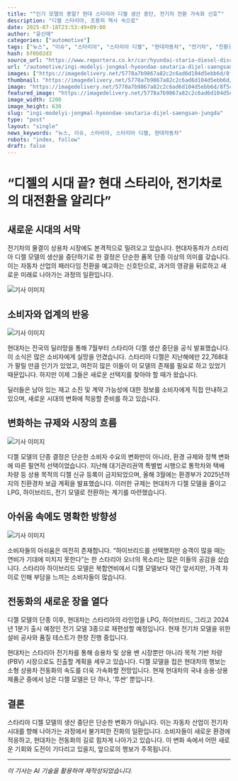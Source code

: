 ```yaml
---
title: "“인기 모델의 종말? 현대 스타리아 디젤 생산 중단, 전기차 전환 가속화 신호”"
description: "디젤 스타리아, 조용히 역사 속으로"
date: 2025-07-18T23:53:49+09:00
author: "윤신애"
categories: ["automotive"]
tags: ["뉴스", "이슈", "스타리아", "스타리아 디젤", "현대자동차", "전기차", "친환경차"]
hash: bf0b02d3
source_url: "https://www.reportera.co.kr/car/hyundai-staria-diesel-discontinued/"
url: "/automotive/ingi-modelyi-jongmal-hyeondae-seutaria-dijel-saengsan-jungda/"
images: ["https://imagedelivery.net/5778a7b9867a82c2c6ad6d104d5ebb6d/8f5c5917-bd4a-48c6-1c44-306d052bb400/public"]
thumbnail: "https://imagedelivery.net/5778a7b9867a82c2c6ad6d104d5ebb6d/8f5c5917-bd4a-48c6-1c44-306d052bb400/public"
image: "https://imagedelivery.net/5778a7b9867a82c2c6ad6d104d5ebb6d/8f5c5917-bd4a-48c6-1c44-306d052bb400/public"
featured_image: "https://imagedelivery.net/5778a7b9867a82c2c6ad6d104d5ebb6d/8f5c5917-bd4a-48c6-1c44-306d052bb400/public"
image_width: 1200
image_height: 630
slug: "ingi-modelyi-jongmal-hyeondae-seutaria-dijel-saengsan-jungda"
type: "post"
layout: "single"
news_keywords: "뉴스, 이슈, 스타리아, 스타리아 디젤, 현대자동차"
robots: "index, follow"
draft: false
---
```


# “디젤의 시대 끝? 현대 스타리아, 전기차로의 대전환을 알리다”

## 새로운 시대의 서막

전기차의 물결이 상용차 시장에도 본격적으로 밀려오고 있습니다. 현대자동차가 스타리아 디젤 모델의 생산을 중단하기로 한 결정은 단순한 품목 단종 이상의 의미를 갖습니다. 이는 자동차 산업의 패러다임 전환을 예고하는 신호탄으로, 과거의 영광을 뒤로하고 새로운 미래로 나아가는 과정의 일환입니다.


![기사 이미지](https://imagedelivery.net/5778a7b9867a82c2c6ad6d104d5ebb6d/8f5c5917-bd4a-48c6-1c44-306d052bb400/public)


## 소비자와 업계의 반응


![기사 이미지](https://imagedelivery.net/5778a7b9867a82c2c6ad6d104d5ebb6d/bf871089-b46d-475e-3560-f84951197200/public)


현대차는 전국의 딜러망을 통해 7월부터 스타리아 디젤 생산 중단을 공식 발표했습니다. 이 소식은 많은 소비자에게 실망을 안겼습니다. 스타리아 디젤은 지난해에만 22,768대가 팔릴 만큼 인기가 있었고, 여전히 많은 이들이 이 모델의 존재를 필요로 하고 있었기 때문입니다. 하지만 이제 그들은 새로운 선택지를 찾아야 할 때가 왔습니다.

딜러들은 남아 있는 재고 소진 및 계약 가능성에 대한 정보를 소비자에게 직접 안내하고 있으며, 새로운 시대의 변화에 적응할 준비를 하고 있습니다.

## 변화하는 규제와 시장의 흐름


![기사 이미지](https://imagedelivery.net/5778a7b9867a82c2c6ad6d104d5ebb6d/6f596cad-22ec-4602-b780-380792278c00/public)


디젤 모델의 단종 결정은 단순한 소비자 수요의 변화만이 아니라, 환경 규제와 정책 변화에 따른 필연적 선택이었습니다. 지난해 대기관리권역 특별법 시행으로 통학차와 택배 차량 등 상용 목적의 디젤 신규 등록이 금지되었으며, 올해 3월에는 환경부가 2025년까지의 친환경차 보급 계획을 발표했습니다. 이러한 규제는 현대차가 디젤 모델을 줄이고 LPG, 하이브리드, 전기 모델로 전환하는 계기를 마련했습니다.

## 아쉬움 속에도 명확한 방향성


![기사 이미지](https://imagedelivery.net/5778a7b9867a82c2c6ad6d104d5ebb6d/8a1d9542-aa22-49e7-366c-4e6991776f00/public)


소비자들의 아쉬움은 여전히 존재합니다. “하이브리드를 선택했지만 승객이 많을 때는 연비가 기대에 미치지 못한다”는 한 스타리아 오너의 목소리는 많은 이들의 공감을 샀습니다. 스타리아 하이브리드 모델은 복합연비에서 디젤 모델보다 약간 앞서지만, 가격 차이로 인해 부담을 느끼는 소비자들이 많습니다. 

## 전동화의 새로운 장을 열다

디젤 모델의 단종 이후, 현대차는 스타리아의 라인업을 LPG, 하이브리드, 그리고 2024년 1분기 출시 예정인 전기 모델 3종으로 재편성할 예정입니다. 현재 전기차 모델을 위한 설비 공사와 품질 테스트가 한창 진행 중입니다. 

현대차는 스타리아 전기차를 통해 승용차 및 상용 밴 시장뿐만 아니라 목적 기반 차량(PBV) 시장으로도 진출할 계획을 세우고 있습니다. 디젤 모델을 접은 현대차의 행보는 소형 상용차 전동화의 속도를 더욱 가속화할 전망입니다. 현재 현대차의 국내 승용·상용 제품군 중에서 남은 디젤 모델은 단 하나, '투싼' 뿐입니다.

## 결론

스타리아 디젤 모델의 생산 중단은 단순한 변화가 아닙니다. 이는 자동차 산업이 전기차 시대를 향해 나아가는 과정에서 불가피한 진화의 일환입니다. 소비자들이 새로운 환경에 적응하고, 현대차는 전동화의 길로 힘차게 나아가고 있습니다. 이 변화 속에서 어떤 새로운 기회와 도전이 기다리고 있을지, 앞으로의 행보가 주목됩니다.

---
*이 기사는 AI 기술을 활용하여 재작성되었습니다.*
